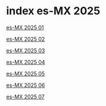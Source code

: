 # index es-MX 2025

<a href="./01">es-MX 2025 01</a>

<a href="./02">es-MX 2025 02</a>

<a href="./03">es-MX 2025 03</a>

<a href="./04">es-MX 2025 04</a>

<a href="./05">es-MX 2025 05</a>

<a href="./06">es-MX 2025 06</a>

<a href="./07">es-MX 2025 07</a>
